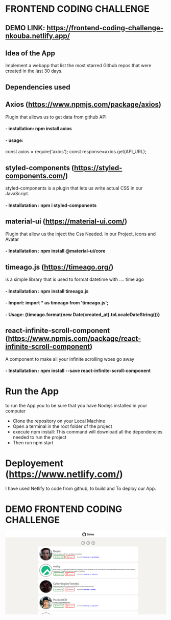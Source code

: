 # FRONTEND CODING CHALLENGE

## DEMO LINK: https://frontend-coding-challenge-nkouba.netlify.app/

## Idea of the App

Implement a webapp that list the most starred Github repos that were created in the last 30 days.

## Dependencies used

## Axios (https://www.npmjs.com/package/axios)

Plugin that allows us to get data from github API

#### - installation: npm install axios

#### - usage:

const axios = require('axios');
const response=axios.get(API_URL);

## styled-components (https://styled-components.com/)

styled-components is a plugin that lets us write actual CSS in our JavaScript.

#### - Installatation : npm i styled-components

## material-ui (https://material-ui.com/)

Plugin that allow us the inject the Css Needed. In our Project, icons and Avatar

#### - Installatation : npm install @material-ui/core

## timeago.js (https://timeago.org/)

is a simple library that is used to format datetime with .... time ago

#### - Installatation : npm install timeago.js

#### - Import: import \* as timeago from 'timeago.js';

#### - Usage: {timeago.format(new Date(created_at).toLocaleDateString())}

## react-infinite-scroll-component (https://www.npmjs.com/package/react-infinite-scroll-component)

A component to make all your infinite scrolling woes go away

#### - Installatation : npm install --save react-infinite-scroll-component

# Run the App

to run the App you to be sure that you have Nodejs installed in your computer

- Clone the repository on your Local Machine
- Open a terminal in the root folder of the project
- execute npm install: This command will download all the dependencies needed to run the project
- Then run npm start

# Deployement (https://www.netlify.com/)

I have used Netlify to code from github, to build and To deploy our App.

# DEMO FRONTEND CODING CHALLENGE

<img src="demo.png">
